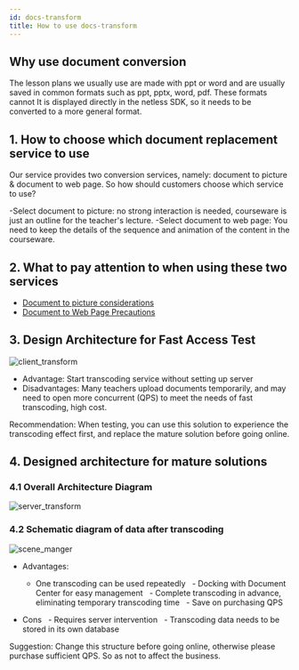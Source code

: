 ```yaml
---
id: docs-transform
title: How to use docs-transform
---
```


## Why use document conversion

The lesson plans we usually use are made with ppt or word and are usually saved in common formats such as ppt, pptx, word, pdf. These formats cannot
It is displayed directly in the netless SDK, so it needs to be converted to a more general format.

## 1. How to choose which document replacement service to use

Our service provides two conversion services, namely: document to picture & document to web page. So how should customers choose which service to use?

-Select document to picture: no strong interaction is needed, courseware is just an outline for the teacher's lecture.
-Select document to web page: You need to keep the details of the sequence and animation of the content in the courseware.

## 2. What to pay attention to when using these two services

- [Document to picture considerations](/docs/server/api/server-static-conversion/#文档转图片注意事项)
- [Document to Web Page Precautions](/docs/server/api/server-dynamic-conversion/#文档转网页不支持的功能列表)

## 3. Design Architecture for Fast Access Test

![client_transform](/img/client_transform_en.png)

- Advantage: Start transcoding service without setting up server
- Disadvantages: Many teachers upload documents temporarily, and may need to open more concurrent (QPS) to meet the needs of fast transcoding, high cost.

Recommendation: When testing, you can use this solution to experience the transcoding effect first, and replace the mature solution before going online.

## 4. Designed architecture for mature solutions

### 4.1 Overall Architecture Diagram

![server_transform](/img/server_transform_en.png)

### 4.2 Schematic diagram of data after transcoding

![scene_manger](/img/scene_manger_en.png)

- Advantages:
  - One transcoding can be used repeatedly
  - Docking with Document Center for easy management
  - Complete transcoding in advance, eliminating temporary transcoding time
  - Save on purchasing QPS

- Cons
  - Requires server intervention
  - Transcoding data needs to be stored in its own database

Suggestion: Change this structure before going online, otherwise please purchase sufficient QPS. So as not to affect the business.
